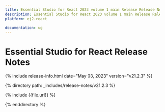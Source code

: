 ```yaml
---
title: Essential Studio for React 2023 volume 1 main Release Release Notes  
description: Essential Studio for React 2023 volume 1 main Release Release Notes  
platform: ej2-react

documentation: ug
---
```


# Essential Studio for React  Release Notes  

{% include release-info.html date="May 03, 2023"  version="v21.2.3" %} 

{% directory path: _includes/release-notes/v21.2.3 %}

{% include {{file.url}} %}

{% enddirectory %}


